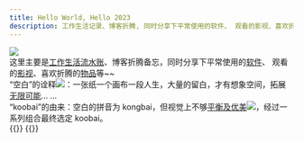 ```yaml
---
title: Hello World, Hello 2023
description: 工作生活记录、博客折腾, 同时分享下平常使用的软件、 观看的影视、喜欢折腾的物品等~~
---
```

<div class="index-about">
<div class="index-about-background">
<div class="index-welcome">
<img loading="lazy" decoding="async" src="https://img.koobai.com/welcome.png">
</div>
<div class="index-about-info">
这里主要是<a href="/posts"><span class="index-about-bold">工作生活流水账</span></a>、博客折腾备忘，同时分享下平常使用的<a href="/apps"><span class="index-about-bold">软件</span></a>、 观看的<a href="/movies"><span class="index-about-bold">影视</span></a>、喜欢折腾的<a href="/hardware"><span class="index-about-bold">物品</span></a>等~~
</div>
<div class="index-about-info">
“空白”的诠释<img loading="lazy" decoding="async" src="https://img.koobai.com/about-ku.png">：一张纸一个画布一段人生，大量的留白，才有想象空间，拓展<a href="/about"><span class="index-about-bold">无限可能</span></a>... ...
</div>
<div class="index-about-info">
“koobai”的由来：空白的拼音为 kongbai，但视觉上不够<a href="/about"><span class="index-about-bold">平衡及优美<img loading="lazy" decoding="async" src="https://img.koobai.com/about-ym.png"></span></a>，经过一系列组合最终选定 koobai。
</div>
</div>
     
<div class="photo-home img-hide" view-image>
<script src="/js/photo.js"></script>
</div>
</div>
{{<memos>}}
{{<movies 4>}}
